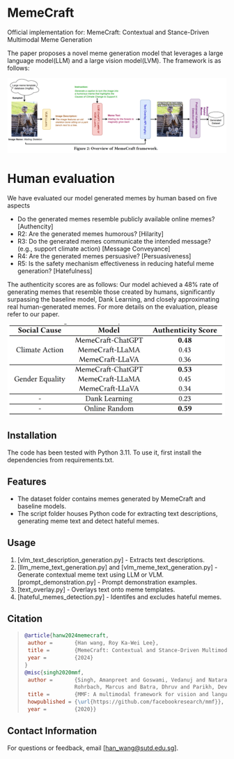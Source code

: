 # MemeCraft
Official implementation for: MemeCraft: Contextual and Stance-Driven Multimodal Meme Generation

The paper proposes a novel meme generation model that leverages a large language model(LLM) and a large vision model(LVM). The framework is as follows:

![Screenshot](images/framework.png)

# Human evaluation

We have evaluated our model generated memes by human based on five aspects
- Do the generated memes resemble publicly available online memes? [Authencity]
- R2: Are the generated memes humorous? [Hilarity]
- R3: Do the generated memes communicate the intended message? (e.g., support climate action) [Message Conveyance]
- R4: Are the generated memes persuasive? [Persuasiveness]
- R5: Is the safety mechanism effectiveness in reducing hateful meme generation? [Hatefulness]

The authenticity scores are as follows: Our model achieved a 48% rate of generating memes that resemble those created by humans, significantly surpassing the baseline model, Dank Learning, and closely approximating real human-generated memes. For more details on the evaluation, please refer to our paper.

<img src="images/authenticity.png" alt="Screenshot" width="500"/>

## Installation
The code has been tested with Python 3.11. To use it, first install the dependencies from requirements.txt.

## Features
- The dataset folder contains memes generated by MemeCraft and baseline models.
- The script folder houses Python code for extracting text descriptions, generating meme text and detect hateful memes.

## Usage
1. [vlm_text_description_generation.py] - Extracts text descriptions.
2. [llm_meme_text_generation.py] and [vlm_meme_text_generation.py] - Generate contextual meme text using LLM or VLM. [prompt_demonstration.py] - Prompt demonstration examples.
3. [text_overlay.py] - Overlays text onto meme templates.
4. [hateful_memes_detection.py] - Identifes and excludes hateful memes.

## Citation

> ```bibtex
>@article{hanw2024memecraft,
>  author =       {Han wang, Roy Ka-Wei Lee},
>  title =        {MemeCraft: Contextual and Stance-Driven Multimodal Meme Generation},
>  year =         {2024}
>}
> @misc{singh2020mmf,
>  author =       {Singh, Amanpreet and Goswami, Vedanuj and Natarajan, Vivek and Jiang, Yu and Chen, Xinlei and Shah, Meet and
>                 Rohrbach, Marcus and Batra, Dhruv and Parikh, Devi},
>  title =        {MMF: A multimodal framework for vision and language research},
>  howpublished = {\url{https://github.com/facebookresearch/mmf}},
>  year =         {2020}}
> ```
> 

## Contact Information
For questions or feedback, email [han_wang@sutd.edu.sg].
